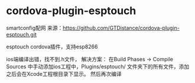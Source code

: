 # cordova-plugin-esptouch
smartconfig配网 来源：https://github.com/GTDistance/cordova-plugin-esptouch.git

esptouch cordova插件，支持esp8266
 
ios端编译出错，找不到.h文件，
解决方案：
在Build Phases -> Compile Sources 中手动添加ios工程中，Plugins/esptouch/ 文件夹下的所有文件，添加之后会在Xcode工程根目录下显示。
然后再次编译
